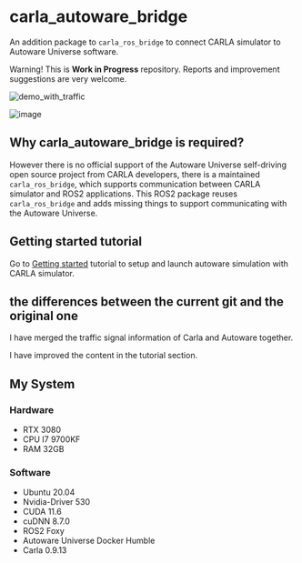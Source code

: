 # carla_autoware_bridge
An addition package to `carla_ros_bridge` to connect CARLA simulator to Autoware Universe software.

Warning! This is **Work in Progress** repository. Reports and improvement suggestions are very welcome.

![demo_with_traffic](images/demo_with_traffic.png)

![image](https://user-images.githubusercontent.com/110883172/235323835-ff28b58b-4dbc-4a88-9400-ce87799acee6.png)


## Why carla_autoware_bridge is required?

However there is no official support of the Autoware Universe self-driving open source project from CARLA developers, there is a maintained `carla_ros_bridge`, which supports communication between CARLA simulator and ROS2 applications. This ROS2 package reuses `carla_ros_bridge` and adds missing things to support communicating with the Autoware Universe.

## Getting started tutorial

Go to [Getting started](getting-started.md) tutorial to setup and launch autoware simulation with CARLA simulator.



## the differences between the current git and the original one
I have merged the traffic signal information of Carla and Autoware together. 

I have improved the content in the tutorial section.



## My System
### Hardware
- RTX 3080
- CPU I7 9700KF
- RAM 32GB
### Software
- Ubuntu 20.04
- Nvidia-Driver 530
- CUDA 11.6
- cuDNN 8.7.0
- ROS2 Foxy
- Autoware Universe Docker Humble
- Carla 0.9.13

